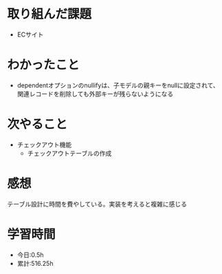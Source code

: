 # 取り組んだ課題
- ECサイト
# わかったこと
- dependentオプションのnullifyは、子モデルの親キーをnullに設定されて、関連レコードを削除しても外部キーが残らないようになる
# 次やること
- チェックアウト機能
  - チェックアウトテーブルの作成
# 感想
テーブル設計に時間を費やしている。実装を考えると複雑に感じる
# 学習時間
- 今日:0.5h
- 累計:516.25h